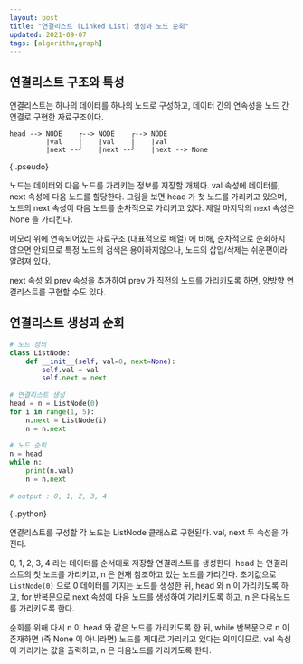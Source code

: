 ```yaml
---
layout: post
title: "연결리스트 (Linked List) 생성과 노드 순회"
updated: 2021-09-07
tags: [algorithm,graph]
---
```


## 연결리스트 구조와 특성

연결리스트는 하나의 데이터를 하나의 노드로 구성하고, 데이터 간의 연속성을 노드 간 연결로 구현한 자료구조이다.

```plaintext
head --> NODE    ┌--> NODE    ┌--> NODE
         |val    |    |val    |    |val
         |next --┘    |next --┘    |next --> None
```
{:.pseudo}
         
노드는 데이터와 다음 노드를 가리키는 정보를 저장할 개체다. val 속성에 데이터를, next 속성에 다음 노드를 할당한다. 그림을 보면 head 가 첫 노드를 가리키고 있으며, 노드의 next 속성이 다음 노드를 순차적으로 가리키고 있다. 제일 마지막의 next 속성은 None 을 가리킨다.

메모리 위에 연속되어있는 자료구조 (대표적으로 배열) 에 비해, 순차적으로 순회하지 않으면 안되므로 특정 노드의 검색은 용이하지않으나, 노드의 삽입/삭제는 쉬운편이라 알려져 있다.

next 속성 외 prev 속성을 추가하여 prev 가 직전의 노드를 가리키도록 하면, 양방향 연결리스트를 구현할 수도 있다.

## 연결리스트 생성과 순회

```python
# 노드 정의
class ListNode:
    def __init__(self, val=0, next=None):
        self.val = val
        self.next = next
        
# 연결리스트 생성
head = n = ListNode(0)
for i in range(1, 5):
    n.next = ListNode(i)
    n = n.next
    
# 노드 순회
n = head
while n:
    print(n.val)
    n = n.next
    
# output : 0, 1, 2, 3, 4
```
{:.python}

연결리스트를 구성할 각 노드는 ListNode 클래스로 구현된다. val, next 두 속성을 가진다.

0, 1, 2, 3, 4 라는 데이터를 순서대로 저장할 연결리스트를 생성한다. head 는 연결리스트의 첫 노드를 가리키고, n 은 현재 참조하고 있는 노드를 가리킨다. 초기값으로 `ListNode(0)` 으로 0 데이터를 가지는 노드를 생성한 뒤, head 와 n 이 가리키도록 하고, for 반복문으로 next 속성에 다음 노드를 생성하여 가리키도록 하고, n 은 다음노드를 가리키도록 한다.

순회를 위해 다시 n 이 head 와 같은 노드를 가리키도록 한 뒤, while 반복문으로 n 이 존재하면 (즉 None 이 아니라면) 노드를 제대로 가리키고 있다는 의미이므로, val 속성이 가리키는 값을 출력하고, n 은 다음노드를 가리키도록 한다.